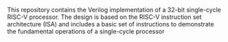 This repository contains the Verilog implementation of a 32-bit single-cycle RISC-V processor. The design is based on the RISC-V instruction set architecture (ISA) and includes a basic set of instructions to demonstrate the fundamental operations of a single-cycle processor
